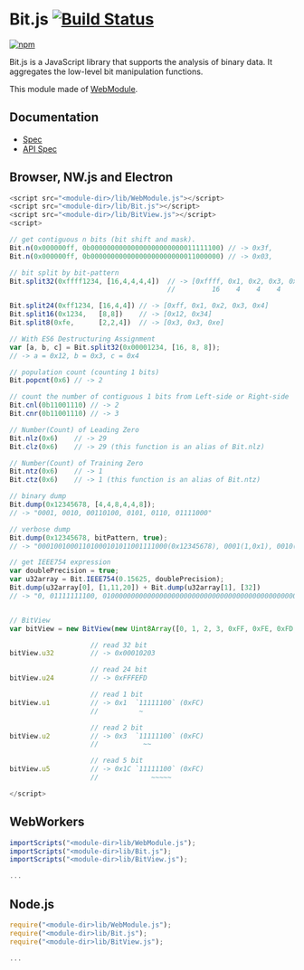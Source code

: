 # Bit.js [![Build Status](https://travis-ci.org/uupaa/Bit.js.svg)](https://travis-ci.org/uupaa/Bit.js)

[![npm](https://nodei.co/npm/uupaa.bit.js.svg?downloads=true&stars=true)](https://nodei.co/npm/uupaa.bit.js/)

Bit.js is a JavaScript library that supports the analysis of binary data. It aggregates the low-level bit manipulation functions.


This module made of [WebModule](https://github.com/uupaa/WebModule).

## Documentation
- [Spec](https://github.com/uupaa/Bit.js/wiki/)
- [API Spec](https://github.com/uupaa/Bit.js/wiki/Bit)

## Browser, NW.js and Electron

```js
<script src="<module-dir>/lib/WebModule.js"></script>
<script src="<module-dir>/lib/Bit.js"></script>
<script src="<module-dir>/lib/BitView.js"></script>
<script>

// get contiguous n bits (bit shift and mask).
Bit.n(0x000000ff, 0b00000000000000000000000011111100) // -> 0x3f,
Bit.n(0x000000ff, 0b00000000000000000000000011000000) // -> 0x03,

// bit split by bit-pattern
Bit.split32(0xffff1234, [16,4,4,4,4])  // -> [0xffff, 0x1, 0x2, 0x3, 0x4]
                                       //         16    4    4    4    4 bits

Bit.split24(0xff1234, [16,4,4]) // -> [0xff, 0x1, 0x2, 0x3, 0x4]
Bit.split16(0x1234,   [8,8])    // -> [0x12, 0x34]
Bit.split8(0xfe,      [2,2,4])  // -> [0x3, 0x3, 0xe]

// With ES6 Destructuring Assignment
var [a, b, c] = Bit.split32(0x00001234, [16, 8, 8]);
// -> a = 0x12, b = 0x3, c = 0x4

// population count (counting 1 bits)
Bit.popcnt(0x6) // -> 2

// count the number of contiguous 1 bits from Left-side or Right-side
Bit.cnl(0b11001110) // -> 2
Bit.cnr(0b11001110) // -> 3

// Number(Count) of Leading Zero
Bit.nlz(0x6)    // -> 29
Bit.clz(0x6)    // -> 29 (this function is an alias of Bit.nlz)

// Number(Count) of Training Zero
Bit.ntz(0x6)    // -> 1
Bit.ctz(0x6)    // -> 1 (this function is an alias of Bit.ntz)

// binary dump
Bit.dump(0x12345678, [4,4,8,4,4,8]);
// -> "0001, 0010, 00110100, 0101, 0110, 01111000"

// verbose dump
Bit.dump(0x12345678, bitPattern, true);
// -> "00010010001101000101011001111000(0x12345678), 0001(1,0x1), 0010(2,0x2), 00110100(52,0x34), 0101(5,0x5), 0110(6,0x6), 01111000(120,0x78)"

// get IEEE754 expression
var doublePrecision = true;
var u32array = Bit.IEEE754(0.15625, doublePrecision);
Bit.dump(u32array[0], [1,11,20]) + Bit.dump(u32array[1], [32])
// -> "0, 01111111100, 0100000000000000000000000000000000000000000000000000"


// BitView
var bitView = new BitView(new Uint8Array([0, 1, 2, 3, 0xFF, 0xFE, 0xFD, 0xFC]));

                    // read 32 bit
bitView.u32         // -> 0x00010203

                    // read 24 bit
bitView.u24         // -> 0xFFFEFD

                    // read 1 bit
bitView.u1          // -> 0x1  `11111100` (0xFC)
                    //          ~

                    // read 2 bit
bitView.u2          // -> 0x3  `11111100` (0xFC)
                    //           ~~

                    // read 5 bit
bitView.u5          // -> 0x1C `11111100` (0xFC)
                    //             ~~~~~

</script>
```

## WebWorkers

```js
importScripts("<module-dir>lib/WebModule.js");
importScripts("<module-dir>lib/Bit.js");
importScripts("<module-dir>lib/BitView.js");

...
```

## Node.js

```js
require("<module-dir>lib/WebModule.js");
require("<module-dir>lib/Bit.js");
require("<module-dir>lib/BitView.js");

...
```

